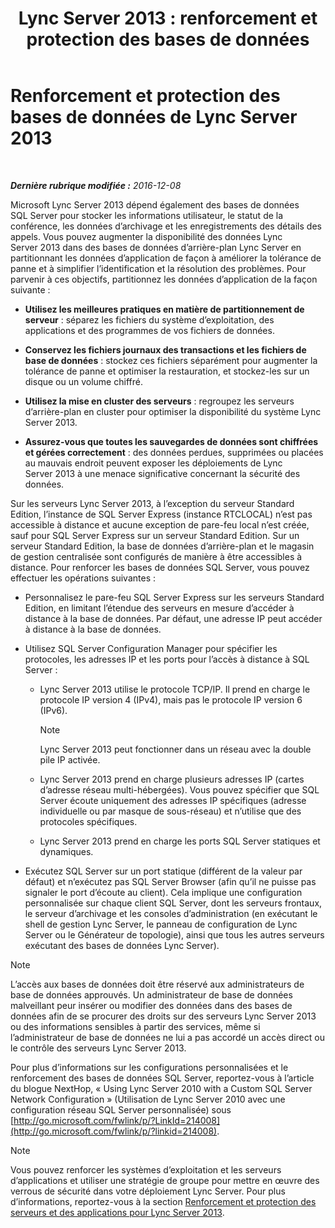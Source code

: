﻿---
title: 'Lync Server 2013 : renforcement et protection des bases de données'
TOCTitle: Renforcement et protection des bases de données de Lync Server 2013
ms:assetid: 6953e721-3511-4235-b848-51bab093dc89
ms:mtpsurl: https://technet.microsoft.com/fr-fr/library/Dn518330(v=OCS.15)
ms:contentKeyID: 60484455
ms.date: 12/10/2016
mtps_version: v=OCS.15
ms.translationtype: HT
---

# Renforcement et protection des bases de données de Lync Server 2013

 

_**Dernière rubrique modifiée :** 2016-12-08_

Microsoft Lync Server 2013 dépend également des bases de données SQL Server pour stocker les informations utilisateur, le statut de la conférence, les données d’archivage et les enregistrements des détails des appels. Vous pouvez augmenter la disponibilité des données Lync Server 2013 dans des bases de données d’arrière-plan Lync Server en partitionnant les données d’application de façon à améliorer la tolérance de panne et à simplifier l’identification et la résolution des problèmes. Pour parvenir à ces objectifs, partitionnez les données d’application de la façon suivante :

  - **Utilisez les meilleures pratiques en matière de partitionnement de serveur** : séparez les fichiers du système d’exploitation, des applications et des programmes de vos fichiers de données.

  - **Conservez les fichiers journaux des transactions et les fichiers de base de données** : stockez ces fichiers séparément pour augmenter la tolérance de panne et optimiser la restauration, et stockez-les sur un disque ou un volume chiffré.

  - **Utilisez la mise en cluster des serveurs** : regroupez les serveurs d’arrière-plan en cluster pour optimiser la disponibilité du système Lync Server 2013.

  - **Assurez-vous que toutes les sauvegardes de données sont chiffrées et gérées correctement** : des données perdues, supprimées ou placées au mauvais endroit peuvent exposer les déploiements de Lync Server 2013 à une menace significative concernant la sécurité des données.

Sur les serveurs Lync Server 2013, à l’exception du serveur Standard Edition, l’instance de SQL Server Express (instance RTCLOCAL) n’est pas accessible à distance et aucune exception de pare-feu local n’est créée, sauf pour SQL Server Express sur un serveur Standard Edition. Sur un serveur Standard Edition, la base de données d’arrière-plan et le magasin de gestion centralisée sont configurés de manière à être accessibles à distance. Pour renforcer les bases de données SQL Server, vous pouvez effectuer les opérations suivantes :

  - Personnalisez le pare-feu SQL Server Express sur les serveurs Standard Edition, en limitant l’étendue des serveurs en mesure d’accéder à distance à la base de données. Par défaut, une adresse IP peut accéder à distance à la base de données.

  - Utilisez SQL Server Configuration Manager pour spécifier les protocoles, les adresses IP et les ports pour l’accès à distance à SQL Server :
    
      - Lync Server 2013 utilise le protocole TCP/IP. Il prend en charge le protocole IP version 4 (IPv4), mais pas le protocole IP version 6 (IPv6).
        
        > [!note]  
        > Lync Server 2013 peut fonctionner dans un réseau avec la double pile IP activée.    
      - Lync Server 2013 prend en charge plusieurs adresses IP (cartes d’adresse réseau multi-hébergées). Vous pouvez spécifier que SQL Server écoute uniquement des adresses IP spécifiques (adresse individuelle ou par masque de sous-réseau) et n’utilise que des protocoles spécifiques.
    
      - Lync Server 2013 prend en charge les ports SQL Server statiques et dynamiques.

  - Exécutez SQL Server sur un port statique (différent de la valeur par défaut) et n’exécutez pas SQL Server Browser (afin qu’il ne puisse pas signaler le port d’écoute au client). Cela implique une configuration personnalisée sur chaque client SQL Server, dont les serveurs frontaux, le serveur d’archivage et les consoles d’administration (en exécutant le shell de gestion Lync Server, le panneau de configuration de Lync Server ou le Générateur de topologie), ainsi que tous les autres serveurs exécutant des bases de données Lync Server).

> [!note]  
> L’accès aux bases de données doit être réservé aux administrateurs de base de données approuvés. Un administrateur de base de données malveillant peur insérer ou modifier des données dans des bases de données afin de se procurer des droits sur des serveurs Lync Server 2013 ou des informations sensibles à partir des services, même si l’administrateur de base de données ne lui a pas accordé un accès direct ou le contrôle des serveurs Lync Server 2013.

Pour plus d’informations sur les configurations personnalisées et le renforcement des bases de données SQL Server, reportez-vous à l’article du blogue NextHop, « Using Lync Server 2010 with a Custom SQL Server Network Configuration » (Utilisation de Lync Server 2010 avec une configuration réseau SQL Server personnalisée) sous [http://go.microsoft.com/fwlink/p/?LinkId=214008](http://go.microsoft.com/fwlink/p/?linkid=214008).

> [!note]  
> Vous pouvez renforcer les systèmes d’exploitation et les serveurs d’applications et utiliser une stratégie de groupe pour mettre en œuvre des verrous de sécurité dans votre déploiement Lync Server. Pour plus d’informations, reportez-vous à la section <a href="lync-server-2013-hardening-and-protecting-servers-and-applications.md">Renforcement et protection des serveurs et des applications pour Lync Server 2013</a>.
